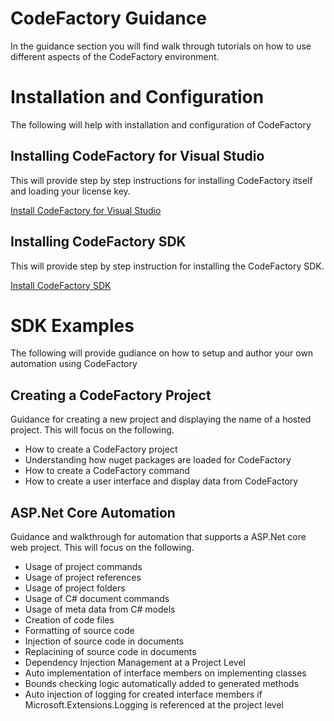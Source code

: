 # CodeFactory Guidance
In the guidance section you will find walk through tutorials on how to use different aspects of the CodeFactory environment. 

# Installation and Configuration
The following will help with installation and configuration of CodeFactory

## Installing CodeFactory for Visual Studio
This will provide step by step instructions for installing CodeFactory itself and loading your license key.

[Install CodeFactory for Visual Studio](Install/CodeFactoryForVisualStudio.md)

## Installing CodeFactory SDK 
This will provide step by step instruction for installing the CodeFactory SDK.

[Install CodeFactory SDK](Install/CodeFactorySDK.md)

# SDK Examples
The following will provide gudiance on how to setup and author your own automation using CodeFactory

## Creating a CodeFactory Project
Guidance for creating a new project and displaying the name of a hosted project. This will focus on the following.
 - How to create a CodeFactory project
 - Understanding how nuget packages are loaded for CodeFactory
 - How to create a CodeFactory command
 - How to create a user interface and display data from CodeFactory

## ASP.Net Core Automation

Guidance and walkthrough for automation that supports a ASP.Net core web project. This will focus on the following.

 - Usage of project commands
 - Usage of project references
 - Usage of project folders
 - Usage of C# document commands
 - Usage of meta data from C# models
 - Creation of code files  
 - Formatting of source code
 - Injection of source code in documents
 - Replacining of source code in documents
 - Dependency Injection Management at a Project Level
 - Auto implementation of interface members on implementing classes
 - Bounds checking logic automatically added to generated methods
 - Auto injection of logging for created interface members if Microsoft.Extensions.Logging is referenced at the project level
 
